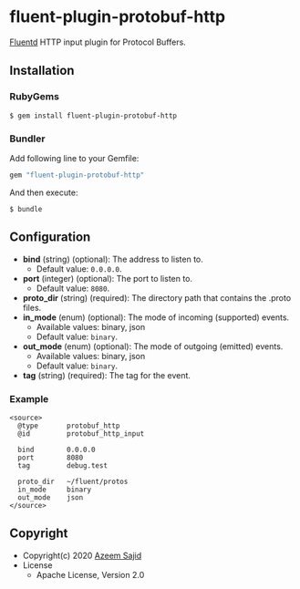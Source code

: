 # fluent-plugin-protobuf-http

[Fluentd](https://fluentd.org/) HTTP input plugin for Protocol Buffers.

## Installation

### RubyGems

```
$ gem install fluent-plugin-protobuf-http
```

### Bundler

Add following line to your Gemfile:
```ruby
gem "fluent-plugin-protobuf-http"
```

And then execute:
```
$ bundle
```

## Configuration

* **bind** (string) (optional): The address to listen to.
  * Default value: `0.0.0.0`.
* **port** (integer) (optional): The port to listen to.
  * Default value: `8080`.
* **proto_dir** (string) (required): The directory path that contains the .proto files.
* **in_mode** (enum) (optional): The mode of incoming (supported) events.
  * Available values: binary, json
  * Default value: `binary`.
* **out_mode** (enum) (optional): The mode of outgoing (emitted) events.
  * Available values: binary, json
  * Default value: `binary`.
* **tag** (string) (required): The tag for the event.

### Example

```
<source>
  @type       protobuf_http
  @id         protobuf_http_input

  bind        0.0.0.0
  port        8080
  tag         debug.test

  proto_dir   ~/fluent/protos
  in_mode     binary
  out_mode    json
</source>
```

## Copyright

* Copyright(c) 2020 [Azeem Sajid](https://www.linkedin.com/in/az33msajid/)
* License
  * Apache License, Version 2.0
